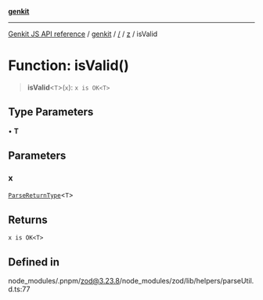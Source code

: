 [**genkit**](../../../README.md)

***

[Genkit JS API reference](../../../../README.md) / [genkit](../../../README.md) / [/](../../../README.md) / [z](../README.md) / isValid

# Function: isValid()

> **isValid**\<`T`\>(`x`): `x is OK<T>`

## Type Parameters

• **T**

## Parameters

### x

[`ParseReturnType`](../type-aliases/ParseReturnType.md)\<`T`\>

## Returns

`x is OK<T>`

## Defined in

node\_modules/.pnpm/zod@3.23.8/node\_modules/zod/lib/helpers/parseUtil.d.ts:77
